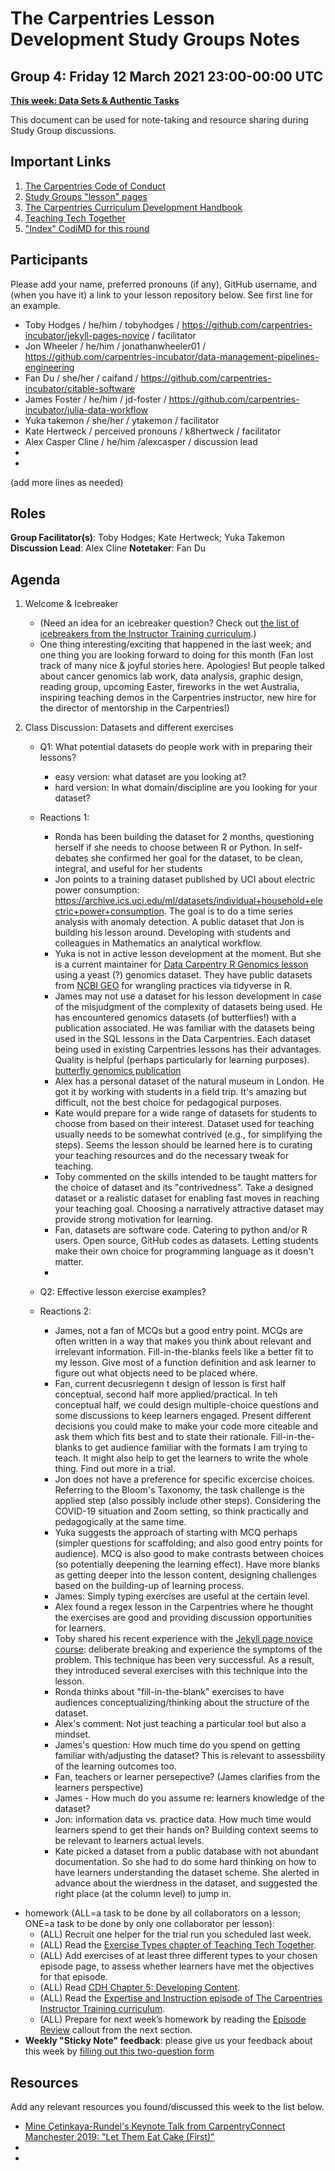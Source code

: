 # The Carpentries Lesson Development Study Groups Notes
## Group 4: Friday 12 March 2021 23:00-00:00 UTC

[**This week: Data Sets & Authentic Tasks**](https://carpentries-incubator.github.io/study-groups/05-narrative/index.html)

This document can be used for note-taking and resource sharing during Study Group discussions.

## Important Links

1. [The Carpentries Code of Conduct](https://docs.carpentries.org/topic_folders/policies/code-of-conduct.html)
1. [Study Groups "lesson" pages](https://carpentries-incubator.github.io/study-groups/index.html)
1. [The Carpentries Curriculum Development Handbook](https://cdh.carpentries.org)
1. [Teaching Tech Together](https://teachtogether.tech/)
1. ["Index" CodiMD for this round](https://codimd.carpentries.org/ldsg1-home#) 


## Participants

Please add your name, preferred pronouns (if any), GitHub username, and (when you have it) a link to your lesson repository below. See first line for an example.

- Toby Hodges / he/him / tobyhodges / https://github.com/carpentries-incubator/jekyll-pages-novice / facilitator
- Jon Wheeler / he/him / jonathanwheeler01 / https://github.com/carpentries-incubator/data-management-pipelines-engineering
- Fan Du / she/her / caifand / https://github.com/carpentries-incubator/citable-software
- James Foster / he/him / jd-foster / https://github.com/carpentries-incubator/julia-data-workflow
- Yuka takemon / she/her / ytakemon / facilitator
- Kate Hertweck / perceived pronouns / k8hertweck / facilitator
- Alex Casper Cline / he/him /alexcasper / discussion lead
- 
- 
(add more lines as needed)

## Roles

**Group Facilitator(s)**: Toby Hodges; Kate Hertweck; Yuka Takemon
**Discussion Lead**: Alex Cline
**Notetaker**: Fan Du

## Agenda

1. Welcome & Icebreaker 
    - (Need an idea for an icebreaker question? Check out [the list of icebreakers from the Instructor Training curriculum](https://carpentries.github.io/instructor-training/icebreakers/index.html).)
    - One thing interesting/exciting that happened in the last week; and one thing you are looking forward to doing for this month
    (Fan lost track of many nice & joyful stories here. Apologies! But people talked about cancer genomics lab work, data analysis, graphic design, reading group, upcoming Easter, fireworks in the wet Australia, inspiring teaching demos in the Carpentries instructor, new hire for the director of mentorship in the Carpentries!)
    
2. Class Discussion: Datasets and different exercises
    - Q1: What potential datasets do people work with in preparing their lessons?
        - easy version: what dataset are you looking at?
        - hard version: In what domain/discipline are you looking for your dataset?
    - Reactions 1:
        - Ronda has been building the dataset for 2 months, questioning herself if she needs to choose between R or Python. In self-debates she confirmed her goal for the dataset, to be clean, integral, and useful for her students
        - Jon points to a training dataset published by UCI about electric power consumption: https://archive.ics.uci.edu/ml/datasets/individual+household+electric+power+consumption. The goal is to do a time series analysis with anomaly detection. A public dataset that Jon is building his lesson around. Developing with students and colleagues in Mathematics an analytical workflow.
        - Yuka is not in active lesson development at the moment. But she is a current maintainer for [Data Carpentry R Genomics lesson](https://datacarpentry.org/genomics-r-intro/) using a yeast (?) genomics dataset. They have public datasets from [NCBI GEO](https://www.ncbi.nlm.nih.gov/geo/) for wrangling practices via tidyverse in R.
        - James may not use a dataset for his lesson development in case of the misjudgment of the complexity of datasets being used. He has encountered genomics datasets (of butterflies!) with a publication associated. He was familiar with the datasets being used in the SQL lessons in the Data Carpentries. Each dataset being used in existing Carpentries lessons has their advantages. Quality is helpful (perhaps particularly for learning purposes). [butterfly genomics publication](https://academic.oup.com/sysbio/article/57/2/231/1622699)
        - Alex has a personal dataset of the natural museum in London. He got it by working with students in a field trip. It's amazing but difficult, not the best choice for pedagogical purposes. 
        - Kate would prepare for a wide range of datasets for students to choose from based on their interest. Dataset used for teaching usually needs to be somewhat contrived (e.g., for simplifying the steps). Seems the lesson should be learned here is to curating your teaching resources and do the necessary tweak for teaching.
        - Toby commented on the skills intended to be taught matters for the choice of dataset and its "contrivedness". Take a designed dataset or a realistic dataset for enabling fast moves in reaching your teaching goal. Choosing a narratively attractive dataset may provide strong motivation for learning.
        - Fan, datasets are software code. Catering to python and/or R users. Open source, GitHub codes as datasets. Letting students make their own choice for programming language as it doesn't matter. 
        - 

    - Q2: Effective lesson exercise examples?
    - Reactions 2:
        - James, not a fan of MCQs but a good entry point. MCQs are often written in a way that makes you think about relevant and irrelevant information. Fill-in-the-blanks feels like a better fit to my lesson. Give most of a function definition and ask learner to figure out what objects need to be placed where.
        - Fan, current decusriegenn t design of lesson is first half conceptual, second half more applied/practical. In teh conceptual half, we could design multiple-choice questions and some discussions to keep learners engaged. Present different decisions you could make to make your code more citeable and ask them which fits best and to state their rationale. Fill-in-the-blanks to get audience familiar with the formats I am trying to teach. It might also help to get the learners to write the whole thing. Find out more in a trial.
        - Jon does not have a preference for specific excercise choices. Referring to the Bloom's Taxonomy, the task challenge is the applied step (also possibly include other steps). Considering the COVID-19 situation and Zoom setting, so think practically and pedagogically at the same time.
        - Yuka suggests the approach of starting with MCQ perhaps (simpler questions for scaffolding; and also good entry points for audience). MCQ is also good to make contrasts between choices (so potentially deepening the learning effect). Have more blanks as getting deeper into the lesson content, designing challenges based on the building-up of learning process.
        - James: Simply typing exercises are useful at the certain level.
        - Alex found a regex lesson in the Carpentries where he thought the exercises are good and providing discussion opportunities for learners.
        - Toby shared his recent experience with the [Jekyll page novice course](https://github.com/carpentries-incubator/jekyll-pages-novice): deliberate breaking and experience the symptoms of the problem. This technique has been very successful. As a result, they introduced several exercises with this technique into the lesson.  
        - Ronda thinks about "fill-in-the-blank" exercises to have audiences conceptualizing/thinking about the structure of the dataset.
        - Alex's comment: Not just teaching a particular tool but also a mindset.
        - James's question: How much time do you spend on getting familiar with/adjusting the dataset? This is relevant to assessbility of the learning outcomes too.
        - Fan, teachers or learner persepective? (James clarifies from the learners perspective)
        - James - How much do you assume re: learners knowledge of the  dataset?
        - Jon: information data vs. practice data. How much time would learners spend to get their hands on? Building context seems to be relevant to learners actual levels.
        - Kate picked a dataset from a public database with not abundant documentation. So she had to do some hard thinking on how to have learners understanding the dataset scheme. She alerted in advance about the wierdness in the dataset, and suggested the right place (at the column level) to jump in. 
        

- homework (ALL=a task to be done by all collaborators on a lesson; ONE=a task to be done by only one collaborator per lesson):
  - (ALL) Recruit one helper for the trial run you scheduled last week.
  - (ALL) Read the [Exercise Types chapter of Teaching Tech Together](http://teachtogether.tech/en/index.html#s:exercises).
  - (ALL) Add exercises of at least three different types to your chosen episode page, to assess whether learners have met the objectives for that episode.
  - (ALL) Read [CDH Chapter 5: Developing Content](https://cdh.carpentries.org/developing-content.html).
  - (ALL) Read the [Expertise and Instruction episode of The Carpentries Instructor Training curriculum](https://carpentries.github.io/instructor-training/03-expertise/).
  - (ALL) Prepare for next week’s homework by reading the [Episode Review](https://carpentries-incubator.github.io/study-groups/05-narrative/06-content#episode-review) callout from the next section.
- **Weekly "Sticky Note" feedback**: please give us your feedback about this week by [filling out this two-question form][sticky-notes-link]

## Resources
Add any relevant resources you found/discussed this week to the list below.

- [Mine Çetinkaya-Rundel's Keynote Talk from CarpentryConnect Manchester 2019: "Let Them Eat Cake (First)"](https://www.youtube.com/watch?v=fQ4t7p6ZXDg)
- 
- 

[sticky-notes-link]: https://forms.gle/pdmnx7JbzU8RySjx6
